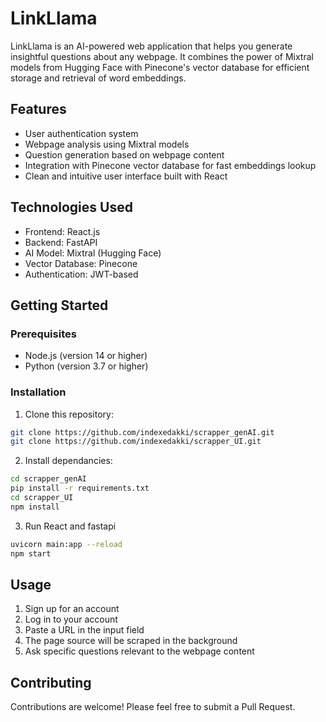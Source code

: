 # LinkLlama

LinkLlama is an AI-powered web application that helps you generate insightful questions about any webpage. It combines the power of Mixtral models from Hugging Face with Pinecone's vector database for efficient storage and retrieval of word embeddings.

## Features

- User authentication system
- Webpage analysis using Mixtral models
- Question generation based on webpage content
- Integration with Pinecone vector database for fast embeddings lookup
- Clean and intuitive user interface built with React

## Technologies Used

- Frontend: React.js
- Backend: FastAPI
- AI Model: Mixtral (Hugging Face)
- Vector Database: Pinecone
- Authentication: JWT-based

## Getting Started

### Prerequisites

- Node.js (version 14 or higher)
- Python (version 3.7 or higher)

### Installation
1. Clone this repository:
```bash
git clone https://github.com/indexedakki/scrapper_genAI.git
git clone https://github.com/indexedakki/scrapper_UI.git
```
2. Install dependancies:
```bash
cd scrapper_genAI
pip install -r requirements.txt
cd scrapper_UI
npm install
```
3. Run React and fastapi
```bash
uvicorn main:app --reload
npm start
```
## Usage

1. Sign up for an account
2. Log in to your account
3. Paste a URL in the input field
4. The page source will be scraped in the background
5. Ask specific questions relevant to the webpage content

## Contributing

Contributions are welcome! Please feel free to submit a Pull Request.
